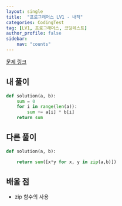 ```yaml
---
layout: single
title:  "프로그래머스 LV1 - 내적"
categories: CodingTest
tag: [LV1, 프로그래머스, 코딩테스트]
author_profile: false
sidebar: 
    nav: "counts"
---
```


[문제 링크](https://school.programmers.co.kr/learn/courses/30/lessons/70128)

## 내 풀이
```python
def solution(a, b):
    sum = 0
    for i in range(len(a)):
        sum += a[i] * b[i]
    return sum
```

## 다른 풀이
```python
def solution(a, b):

    return sum([x*y for x, y in zip(a,b)])
```

## 배울 점
- zip 함수의 사용